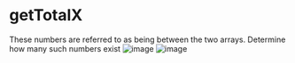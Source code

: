 # getTotalX
These numbers are referred to as being between the two arrays. Determine how many such numbers exist
![image](https://user-images.githubusercontent.com/43896389/224453856-a4f82b90-eab5-4dbd-b29e-9078b6e573e5.png)
![image](https://user-images.githubusercontent.com/43896389/224453872-ab313bcf-9a92-42ec-8875-97cf61ec7e5d.png)

